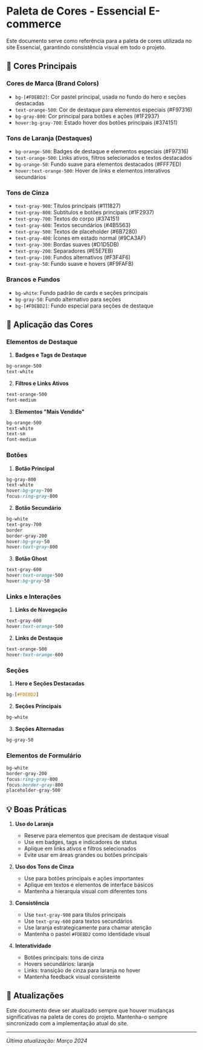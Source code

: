 # Paleta de Cores - Essencial E-commerce

Este documento serve como referência para a paleta de cores utilizada no site Essencial, garantindo consistência visual em todo o projeto.

## 🎨 Cores Principais

### Cores de Marca (Brand Colors)

- `bg-[#FDEBD2]`: Cor pastel principal, usada no fundo do hero e seções destacadas
- `text-orange-500`: Cor de destaque para elementos especiais (#F97316)
- `bg-gray-800`: Cor principal para botões e ações (#1F2937)
- `hover:bg-gray-700`: Estado hover dos botões principais (#374151)

### Tons de Laranja (Destaques)

- `bg-orange-500`: Badges de destaque e elementos especiais (#F97316)
- `text-orange-500`: Links ativos, filtros selecionados e textos destacados
- `bg-orange-50`: Fundo suave para elementos destacados (#FFF7ED)
- `hover:text-orange-500`: Hover de links e elementos interativos secundários

### Tons de Cinza

- `text-gray-900`: Títulos principais (#111827)
- `text-gray-800`: Subtítulos e botões principais (#1F2937)
- `text-gray-700`: Textos do corpo (#374151)
- `text-gray-600`: Textos secundários (#4B5563)
- `text-gray-500`: Textos de placeholder (#6B7280)
- `text-gray-400`: Ícones em estado normal (#9CA3AF)
- `text-gray-300`: Bordas suaves (#D1D5DB)
- `text-gray-200`: Separadores (#E5E7EB)
- `text-gray-100`: Fundos alternativos (#F3F4F6)
- `text-gray-50`: Fundo suave e hovers (#F9FAFB)

### Brancos e Fundos

- `bg-white`: Fundo padrão de cards e seções principais
- `bg-gray-50`: Fundo alternativo para seções
- `bg-[#FDEBD2]`: Fundo especial para seções de destaque

## 🎯 Aplicação das Cores

### Elementos de Destaque

1. **Badges e Tags de Destaque**

```css
bg-orange-500
text-white
```

2. **Filtros e Links Ativos**

```css
text-orange-500
font-medium
```

3. **Elementos "Mais Vendido"**

```css
bg-orange-500
text-white
text-sm
font-medium
```

### Botões

1. **Botão Principal**

```css
bg-gray-800
text-white
hover:bg-gray-700
focus:ring-gray-800
```

2. **Botão Secundário**

```css
bg-white
text-gray-700
border
border-gray-200
hover:bg-gray-50
hover:text-gray-800
```

3. **Botão Ghost**

```css
text-gray-600
hover:text-orange-500
hover:bg-gray-50
```

### Links e Interações

1. **Links de Navegação**

```css
text-gray-600
hover:text-orange-500
```

2. **Links de Destaque**

```css
text-orange-500
hover:text-orange-600
```

### Seções

1. **Hero e Seções Destacadas**

```css
bg-[#FDEBD2]
```

2. **Seções Principais**

```css
bg-white
```

3. **Seções Alternadas**

```css
bg-gray-50
```

### Elementos de Formulário

```css
bg-white
border-gray-200
focus:ring-gray-800
focus:border-gray-800
placeholder-gray-500
```

## 💡 Boas Práticas

1. **Uso do Laranja**

   - Reserve para elementos que precisam de destaque visual
   - Use em badges, tags e indicadores de status
   - Aplique em links ativos e filtros selecionados
   - Evite usar em áreas grandes ou botões principais

2. **Uso dos Tons de Cinza**

   - Use para botões principais e ações importantes
   - Aplique em textos e elementos de interface básicos
   - Mantenha a hierarquia visual com diferentes tons

3. **Consistência**

   - Use `text-gray-900` para títulos principais
   - Use `text-gray-600` para textos secundários
   - Use laranja estrategicamente para chamar atenção
   - Mantenha o pastel `#FDEBD2` como identidade visual

4. **Interatividade**
   - Botões principais: tons de cinza
   - Hovers secundários: laranja
   - Links: transição de cinza para laranja no hover
   - Mantenha feedback visual consistente

## 🔄 Atualizações

Este documento deve ser atualizado sempre que houver mudanças significativas na paleta de cores do projeto. Mantenha-o sempre sincronizado com a implementação atual do site.

---

_Última atualização: Março 2024_
